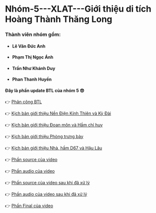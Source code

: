 # Nhóm-5---XLAT---Giới thiệu di tích Hoàng Thành Thăng Long
### Thành viên nhóm gồm: 
- #### Lê Văn Đức Anh
- #### Phạm Thị Ngọc Ánh
- #### Trần Như Khánh Duy
- #### Phan Thanh Huyền
#### Đây là phần update BTL của nhóm 5 😎

👉 [Phân công BTL](https://docs.google.com/spreadsheets/d/1ElbJ9n_YVRFYYHnvIfVKy18_l29_jeQjMSjxjFOt0mE/edit?usp=sharing)

👉 [Kịch bản giới thiệu Nền Điện Kính Thiên và Kỳ Đài](https://docs.google.com/spreadsheets/d/1godEjdNZC87Mq38ju-IZdXWOGy8ziuByAg8cquMW62M/edit?usp=sharing)

👉 [Kịch bản giới thiệu Đoan môn và Hầm chỉ huy](https://docs.google.com/spreadsheets/d/1wYTcd7ORVwW34YwCm-UX8gQoSpACL3L9-5mjCoVG0xE/edit?usp=sharing)

👉 [Kịch bản giới thiệu Phòng trưng bày](https://docs.google.com/spreadsheets/d/1ahJGlR69dg4CTA0PIJE5AEQQPfwMiJ3D-7kYiM8gxSc/edit?usp=sharing)

👉 [Kịch bản giới thiệu Nhà, hầm D67 và Hậu Lâu](https://docs.google.com/spreadsheets/d/1Bt4HrCVkOomHxBIT02SxA-bzADjoFnUFJj1Z8_CwBeE/edit?usp=sharing)

👉 [Phần source của video](https://drive.google.com/drive/folders/1QeAohdFkAMGPcONqzVabHSW0IImf24Qe?usp=drive_link)

👉 [Phần audio của video](https://drive.google.com/drive/folders/1yrJhgk5AmRp1WhDS83RUBMwiesxVkMv3?usp=drive_link)

👉 [Phần source của video sau khi đã xử lý](https://drive.google.com/file/d/1sanR7MyUYMXed8rtuFKDeB3qfXXQlE0e/view?usp=sharing)

👉 [Phần audio của video sau khi đã xử lý](https://drive.google.com/drive/folders/1yrJhgk5AmRp1WhDS83RUBMwiesxVkMv3?usp=drive_link)

👉 [Phần Final của video](https://drive.google.com/file/d/1JrjY5sqZgSqL_OStYpYez31KDSNfl7Hv/view?usp=sharing)
